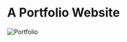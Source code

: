 # A Portfolio Website

![Portfolio](https://raw.githubusercontent.com/adarsh-206/adarshfolio/blob/main/portfolio.png)
